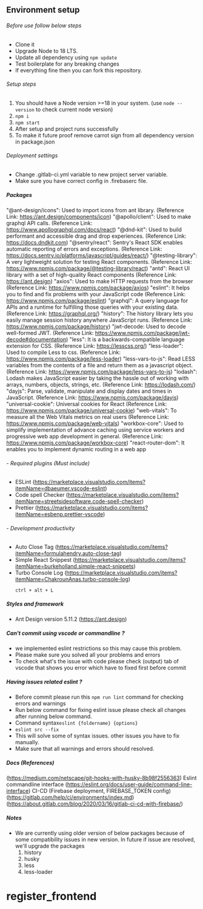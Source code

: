 ## Environment setup

###### Before use follow below steps

- Clone it
- Upgrade Node to 18 LTS.
- Update all dependency using `npm update`
- Test boilerplate for any breaking changes
- If everything fine then you can fork this repository.

###### Setup steps

1. You should have a Node version >=18 in your system. (use `node --version` to check current node version)
2. `npm i`
3. `npm start`
4. After setup and project runs successfully
5. To make it future proof remove carrot sign from all dependency version in package.json

###### Deployment settings

- Change .gitlab-ci.yml variable to new project server variable.
- Make sure you have correct config in .firebaserc file.

##### Packages

"@ant-design/icons": Used to import icons from ant library. (Reference Link: https://ant.design/components/icon)
"@apollo/client": Used to make graphql API calls. (Reference Link: https://www.apollographql.com/docs/react)
"@dnd-kit": Used to build performant and accessible drag and drop experiences. (Reference Link: https://docs.dndkit.com)
"@sentry/react": Sentry's React SDK enables automatic reporting of errors and exceptions. (Reference Link: https://docs.sentry.io/platforms/javascript/guides/react/)
"@testing-library": A very lightweight solution for testing React components. (Reference Link: https://www.npmjs.com/package/@testing-library/react)
"antd": React UI library with a set of high-quality React components (Reference Link: https://ant.design)
"axios": Used to make HTTP requests from the browser (Reference Link: https://www.npmjs.com/package/axios)
"eslint": It helps you to find and fix problems with your JavaScript code (Reference Link: https://www.npmjs.com/package/eslint)
"graphql": A query language for APIs and a runtime for fulfilling those queries with your existing data. (Reference Link: https://graphql.org/)
"history": The history library lets you easily manage session history anywhere JavaScript runs. (Reference Link: https://www.npmjs.com/package/history)
"jwt-decode: Used to decode well-formed JWT. (Reference Link: https://www.npmjs.com/package/jwt-decode#documentation)
"less": It is a backwards-compatible language extension for CSS. (Reference Link: https://lesscss.org/)
"less-loader": Used to compile Less to css. (Reference Link: https://www.npmjs.com/package/less-loader)
"less-vars-to-js": Read LESS variables from the contents of a file and return them as a javascript object. (Reference Link: https://www.npmjs.com/package/less-vars-to-js)
"lodash": Lodash makes JavaScript easier by taking the hassle out of working with arrays, numbers, objects, strings, etc. (Reference Link: https://lodash.com/)
"dayjs": Parse, validate, manipulate and display dates and times in JavaScript. (Reference Link: https://www.npmjs.com/package/dayjs)
"universal-cookie": Universal cookies for React (Reference Link: https://www.npmjs.com/package/universal-cookie)
"web-vitals": To measure all the Web Vitals metrics on real users (Reference Link: https://www.npmjs.com/package/web-vitals)
"workbox-core": Used to simplify implementation of advance caching using service workers and progressive web app development in general. (Reference Link: https://www.npmjs.com/package/workbox-core)
"react-router-dom": It enables you to implement dynamic routing in a web app

###### - Required plugins (Must include)

- ESLint (https://marketplace.visualstudio.com/items?itemName=dbaeumer.vscode-eslint)
- Code spell Checker (https://marketplace.visualstudio.com/items?itemName=streetsidesoftware.code-spell-checker)
- Prettier (https://marketplace.visualstudio.com/items?itemName=esbenp.prettier-vscode)

###### - Development productivity

- Auto Close Tag (https://marketplace.visualstudio.com/items?itemName=formulahendry.auto-close-tag)
- Simple React Snippest (https://marketplace.visualstudio.com/items?itemName=burkeholland.simple-react-snippets)
- Turbo Console Log (https://marketplace.visualstudio.com/items?itemName=ChakrounAnas.turbo-console-log)
  ```
  ctrl + alt + L
  ```

##### Styles and framework

- Ant Design version 5.11.2 (https://ant.design)

##### Can't commit using vscode or commandline ?

- we implemented eslint restrictions so this may cause this problem.
- Please make sure you solved all your problems and errors
- To check what's the issue with code please check (output) tab of vscode that shows you error which have to fixed first before commit

##### Having issues related eslint ?

- Before commit please run this `npm run lint` command for checking errors and warnings
- Run below command for fixing eslint issue please check all changes after running below command.
- Command syntax`eslint {foldername} {options}`
- `eslint src --fix`
- This will solve some of syntax issues. other issues you have to fix manually.
- Make sure that all warnings and errors should resolved.

##### Docs (References)

(https://medium.com/netscape/git-hooks-with-husky-8b98f2556363)
Eslint commandline interface (https://eslint.org/docs/user-guide/command-line-interface)
CI-CD (Firebase deployment, FIREBASE_TOKEN config) (https://gitlab.com/help/ci/environments/index.md)
(https://about.gitlab.com/blog/2020/03/16/gitlab-ci-cd-with-firebase/)

##### Notes

- We are currently using older version of below packages because of some compatibility issues in new version. In future if issue are resolved, we'll upgrade the packages
  1. history
  2. husky
  3. less
  4. less-loader
# register_frontend
